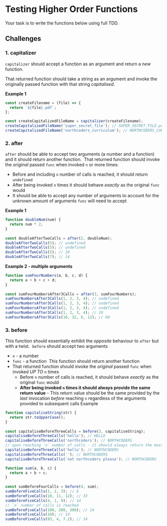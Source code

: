 # Testing Higher Order Functions

Your task is to write the functions below using full TDD.

## Challenges

### 1. capitalizer

`capitalizer` should accept a function as an argument and return a _new_ function.

That returned function should take a string as an argument and invoke the originally passed function with that string _capitalised_.

**Example 1**

```js
const createFilename = (file) => {
  return `${file}.pdf`;
};

const createCapitalizedFileName = capitalizer(createFilename);
createCapitalizedFileName('super_secret_file'); // SUPER_SECRET_FILE.pdf
createCapitalizedFileName('northcoders_curriculum'); // NORTHCODERS_CURRICULUM.pdf
```

### 2. after

`after` should be able to accept two arguments (a number and a function) and it should return another function.
​
That returned function should invoke the _original_ passed `func` when invoked `n` or more times:

- Before and including `n` number of calls is reached, it should return `undefined`
- After being invoked `n` times it should behave _exactly_ as the original `func` would
- It should be able to accept any number of arguments to account for the unknown amount of arguments `func` will need to accept
  ​

**Example 1**

```js
function doubleNum(num) {
  return num * 2;
}
​
const doubleAfterTwoCalls = after(2, doubleNum);
doubleAfterTwoCalls(5); // undefined
doubleAfterTwoCalls(5); // undefined
doubleAfterTwoCalls(5); // 10
doubleAfterTwoCalls(7); // 14
```

**Example 2 - multiple arguments**

```js
function sumFourNumbers(a, b, c, d) {
  return a + b + c + d;
}
​
const sumFourNumbersAfter3Calls = after(3, sumFourNumbers);
sumFourNumbersAfter3Calls(1, 2, 3, 4); // undefined
sumFourNumbersAfter3Calls(1, 2, 3, 4); // undefined
sumFourNumbersAfter3Calls(1, 2, 3, 4); // undefined
sumFourNumbersAfter3Calls(1, 2, 3, 4); // 10
sumFourNumbersAfter3Calls(10, 32, 6, 12); // 60
```

### 3. before

This function should essentially exhibit the _opposite_ behaviour to `after` but with a twist.
​
`before` should accept two arguments

- `n` - a number
- `func` - a function
  ​
  This function should return another function
  ​
- That returned function should invoke the _original_ passed `func` when invoked _UP TO_ `n` times
  - Before `n` number of calls is reached, it should behave _exactly_ as the original `func` would
  - **After being invoked `n` times it should always provide the same return value** - This return value should be the same provided by the _last_ invocation _before_ reaching `n` regardless of the arguments provided to subsequent calls
    ​
    Example
    ​
    ​

```js
function capitaliseString(str) {
  return str.toUpperCase();
}
​
const capitaliseBeforeThreeCalls = before(3, capitaliseString);
capitaliseBeforeThreeCalls('hello'); // HELLO
capitaliseBeforeThreeCalls('northcoders'); // NORTHCODERS
// upon reaching `n` number of calls - it should always return the most recent return value
capitaliseBeforeThreeCalls('hello'); // NORTHCODERS
capitaliseBeforeThreeCalls(''); // NORTHCODERS
capitaliseBeforeThreeCalls('not northcoders please'); // NORTHCODERS
```

```js
function sum(a, b, c) {
  return a + b + c;
}
​
const sumBeforeFourCalls = before(4, sum);
sumBeforeFiveCalls(1, 2, 3); // 6
sumBeforeFiveCalls(10, 11, 12); // 33
sumBeforeFiveCalls(4, 1, 9); // 14
// `n` number of calls is reached
sumBeforeFiveCalls(100, 200, 300); // 14
sumBeforeFiveCalls(10); // 14
sumBeforeFiveCalls(93, 4, 7.2); // 14
```
